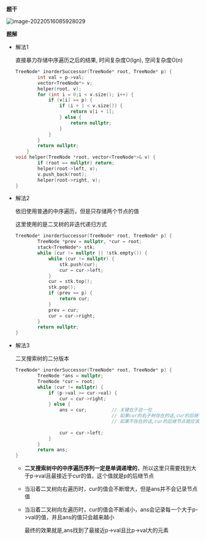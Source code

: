 **题干**

![image-20220516085928029](https://cdn.jsdelivr.net/gh/liver0377/images@main/img/image-20220516085928029.png)





**题解**

- 解法1

  直接暴力存储中序遍历之后的结果, 时间复杂度O(lgn), 空间复杂度O(n)

  ```cpp
  TreeNode* inorderSuccessor(TreeNode* root, TreeNode* p) {
          int val = p->val;
          vector<TreeNode*> v;       
          helper(root, v);
          for (int i = 0;i < v.size(); i++) {
              if (v[i] == p) {
                  if (i + 1 < v.size()) {
                      return v[i + 1];
                  } else {
                      return nullptr;
                  }
              }
          }
          return nullptr;
      }
  void helper(TreeNode *root, vector<TreeNode*>& v) {
          if (root == nullptr) return;
          helper(root->left, v);
          v.push_back(root);
          helper(root->right, v);
  }
  ```

- 解法2

  依旧使用普通的中序遍历，但是只存储两个节点的值

  这里使用的是二叉树的非迭代递归方式

  ```cpp
  TreeNode* inorderSuccessor(TreeNode* root, TreeNode* p) {
          TreeNode *prev = nullptr, *cur = root;
          stack<TreeNode*> stk;
          while (cur != nullptr || !stk.empty()) {
              while (cur != nullptr) {
                  stk.push(cur);
                  cur = cur->left;
              } 
              cur = stk.top();
              stk.pop();
              if (prev == p) {
                  return cur;
              }
              prev = cur;
              cur = cur->right;
          }
          return nullptr;
  }
  ```

- 解法3

  二叉搜索树的二分版本

  ```cpp
  TreeNode* inorderSuccessor(TreeNode* root, TreeNode* p) {
          TreeNode *ans = nullptr;
          TreeNode *cur = root;
          while (cur != nullptr) {
              if (p->val >= cur->val) {
                  cur = cur->right;
              } else {
                  ans = cur;         // 关键在于这一句
                                     // 如果cur的右子树存在的话,cur的后继节点一定在其右子树中
                                     // 如果不存在的话,cur的后继节点就应该是其某个父节点
                              
                  cur = cur->left;
              } 
          }
          return ans;
  }
  ```

  - **二叉搜索树中的中序遍历序列一定是单调递增的**，所以这里只需要找到大于p->val且最接近于cur的值，这个值就是p的后继节点

  - 当沿着二叉树向右遍历时，cur的值会不断增大，但是ans并不会记录节点值

  - 当沿着二叉树向左遍历时，cur的值会不断减小，ans会记录每一个大于p->val的值，并且ans的值只会越来越小

    最终的效果就是,ans找到了最接近p->val且比p->val大的元素 
